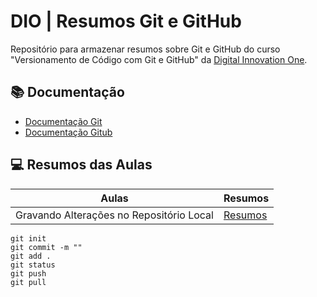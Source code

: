 
# DIO | Resumos Git e GitHub

Repositório para armazenar resumos sobre Git e GitHub do curso "Versionamento de Código com Git e GitHub" da 
[Digital Innovation One](https://www.dio.me/).

## 📚 Documentação
- [Documentação Git](https://git-scm.com/doc)
- [Documentação Gitub](https://docs.github.com/)

## 💻 Resumos das Aulas

| Aulas | Resumos |
| -----| ------- |
| Gravando Alterações no Repositório Local | [Resumos]() |

```
git init 
git commit -m ""
git add .
git status
git push
git pull
```


